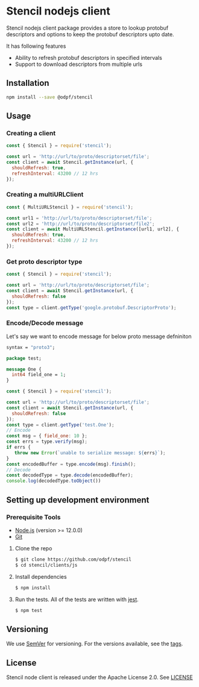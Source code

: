 # Stencil nodejs client

Stencil nodejs client package provides a store to lookup protobuf descriptors and options to keep the protobuf descriptors upto date.

It has following features

- Ability to refresh protobuf descriptors in specified intervals
- Support to download descriptors from multiple urls

## Installation

```sh
npm install --save @odpf/stencil
```

## Usage

### Creating a client

```js
const { Stencil } = require('stencil');

const url = 'http://url/to/proto/descriptorset/file';
const client = await Stencil.getInstance(url, {
  shouldRefresh: true,
  refreshInterval: 43200 // 12 hrs
});
```

### Creating a multiURLClient

```js
const { MultiURLStencil } = require('stencil');

const url1 = 'http://url/to/proto/descriptorset/file';
const url2 = 'http://url/to/proto/descriptorset/file2';
const client = await MultiURLStencil.getInstance([url1, url2], {
  shouldRefresh: true,
  refreshInterval: 43200 // 12 hrs
});
```

### Get proto descriptor type

```js
const { Stencil } = require('stencil');

const url = 'http://url/to/proto/descriptorset/file';
const client = await Stencil.getInstance(url, {
  shouldRefresh: false
});
const type = client.getType('google.protobuf.DescriptorProto');
```

### Encode/Decode message

Let's say we want to encode message for below proto message defniniton

```proto
syntax = "proto3";

package test;

message One {
  int64 field_one = 1;
}
```

```js
const { Stencil } = require('stencil');

const url = 'http://url/to/proto/descriptorset/file';
const client = await Stencil.getInstance(url, {
  shouldRefresh: false
});
const type = client.getType('test.One');
// Encode
const msg = { field_one: 10 };
const errs = type.verify(msg);
if errs {
   throw new Error(`unable to serialize message: ${errs}`);
}
const encodedBuffer = type.encode(msg).finish();
// Decode
const decodedType = type.decode(encodedBuffer);
console.log(decodedType.toObject())
```

## Setting up development environment

### Prerequisite Tools

- [Node.js](https://nodejs.org/) (version >= 12.0.0)
- [Git](https://git-scm.com/)

1. Clone the repo

   ```sh
   $ git clone https://github.com/odpf/stencil
   $ cd stencil/clients/js
   ```

2. Install dependencies

   ```sh
   $ npm install
   ```

3. Run the tests. All of the tests are written with [jest](https://jestjs.io/).

   ```sh
   $ npm test
   ```

## Versioning

We use [SemVer](http://semver.org/) for versioning. For the versions available, see the [tags](https://github.com/odpf/stencil/tags).

## License

Stencil node client is released under the Apache License 2.0. See [LICENSE](LICENSE)
